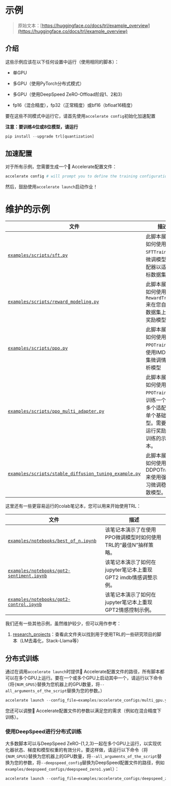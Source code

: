 # 示例

> 原始文本：[https://huggingface.co/docs/trl/example_overview](https://huggingface.co/docs/trl/example_overview)

## 介绍

这些示例应该在以下任何设置中运行（使用相同的脚本）：

+   单GPU

+   多GPU（使用PyTorch分布式模式）

+   多GPU（使用DeepSpeed ZeRO-Offload阶段1、2和3）

+   fp16（混合精度），fp32（正常精度）或bf16（bfloat16精度）

要在这些不同模式中运行它，请首先使用`accelerate config`初始化加速配置

**注意：要训练4位或8位模型，请运行**

```py
pip install --upgrade trl[quantization]
```

## 加速配置

对于所有示例，您需要生成一个🤗 Accelerate配置文件：

```py
accelerate config # will prompt you to define the training configuration
```

然后，鼓励使用`accelerate launch`启动作业！

# 维护的示例

| 文件 | 描述 |
| --- | --- |
| [`examples/scripts/sft.py`](https://github.com/huggingface/trl/blob/main/examples/scripts/sft.py) | 此脚本展示了如何使用`SFTTrainer`来微调模型或适配器以适应目标数据集。 |
| [`examples/scripts/reward_modeling.py`](https://github.com/huggingface/trl/blob/main/examples/scripts/reward_modeling.py) | 此脚本展示了如何使用`RewardTrainer`来在您自己的数据集上训练奖励模型。 |
| [`examples/scripts/ppo.py`](https://github.com/huggingface/trl/blob/main/examples/scripts/ppo.py) | 此脚本展示了如何使用`PPOTrainer`来使用IMDB数据集微调情感分析模型 |
| [`examples/scripts/ppo_multi_adapter.py`](https://github.com/huggingface/trl/blob/main/examples/scripts/ppo_multi_adapter.py) | 此脚本展示了如何使用`PPOTrainer`来训练一个带有多个适配器的单个基础模型。需要您先运行奖励模型训练的示例脚本。 |
| [`examples/scripts/stable_diffusion_tuning_example.py`](https://github.com/huggingface/trl/blob/main/examples/scripts/stable_diffusion_tuning_example.py) | 此脚本展示了如何使用DDPOTrainer来使用强化学习微调稳定扩散模型。 |

这里还有一些更容易运行的colab笔记本，您可以用来开始使用TRL：

| 文件 | 描述 |
| --- | --- |
| [`examples/notebooks/best_of_n.ipynb`](https://github.com/huggingface/trl/tree/main/examples/notebooks/best_of_n.ipynb) | 该笔记本演示了在使用PPO微调模型时如何使用TRL的“最佳N”抽样策略。 |
| [`examples/notebooks/gpt2-sentiment.ipynb`](https://github.com/huggingface/trl/tree/main/examples/notebooks/gpt2-sentiment.ipynb) | 该笔记本演示了如何在jupyter笔记本上重现GPT2 imdb情感调整示例。 |
| [`examples/notebooks/gpt2-control.ipynb`](https://github.com/huggingface/trl/tree/main/examples/notebooks/gpt2-control.ipynb) | 该笔记本演示了如何在jupyter笔记本上重现GPT2情感控制示例。 |

我们还有一些其他示例，虽然维护较少，但可以用作参考：

1.  [research_projects](https://github.com/huggingface/trl/tree/main/examples/research_projects)：查看此文件夹以找到用于使用TRL的一些研究项目的脚本（LM去毒化，Stack-Llama等）

## 分布式训练

通过在调用`accelerate launch`时提供🤗 Accelerate配置文件的路径，所有脚本都可以在多个GPU上运行。要在一个或多个GPU上启动其中一个，请运行以下命令（将`{NUM_GPUS}`替换为您机器上的GPU数量，将`--all_arguments_of_the_script`替换为您的参数。）

```py
accelerate launch --config_file=examples/accelerate_configs/multi_gpu.yaml --num_processes {NUM_GPUS} path_to_script.py --all_arguments_of_the_script
```

您还可以调整🤗 Accelerate配置文件的参数以满足您的需求（例如在混合精度下训练）。

### 使用DeepSpeed进行分布式训练

大多数脚本可以与DeepSpeed ZeRO-{1,2,3}一起在多个GPU上运行，以实现优化器状态、梯度和模型权重的有效分片。要这样做，请运行以下命令（将`{NUM_GPUS}`替换为您机器上的GPU数量，将`--all_arguments_of_the_script`替换为您的参数，将`--deepspeed_config`替换为DeepSpeed配置文件的路径，例如`examples/deepspeed_configs/deepspeed_zero1.yaml`）：

```py
accelerate launch --config_file=examples/accelerate_configs/deepspeed_zero{1,2,3}.yaml --num_processes {NUM_GPUS} path_to_script.py --all_arguments_of_the_script
```
